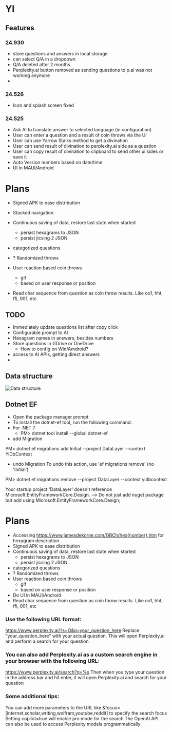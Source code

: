 # YI
## Features
### 24.930
- store questions and answers in local storage
- can select Q/A in a dropdown
- Q/A deleted after 2 months
- Perplexity.ai button removed as sending questions to p.ai was not working anymore
- 
### 24.526
  - Icon and splash screen fixed
### 24.525
  - Ask AI to translate answer to selected language (in configuration)
  - User can enter a question and a result of coin throws via the UI
  - User can use Yarrow Stalks method to get a divination
  - User can send result of divination to perplexity.ai side as a question
  - User can copy result of divination to clipboard to send other ui sides or save it
  - Auto Version numbers based on date/time
  - UI in MAUI/Android

# Plans
- Signed APK to ease distribution
- Stacked navigation
- Continuous saving of data, restore last state when started
  - persist hexagrams to JSON
  - persist jicsing 2 JSON
- categorized questions
- ? Randomized throws
- User reaction based coin throws
  - gif
  - based on user response or position

- Read char sequence from question as coin throw results. Like oo1, hht, ffi, 001, etc

## TODO
- Immediately update questions list after copy click
- Configurable prompt to AI
- Hexagram names in answers, besides numbers
- Store questions in GDrive or OneDrive
  - How to config on Win/Amdroid?
- access to AI APIs, getting direct answers
- 
## Data structure
![Data structure](
https://www.plantuml.com/plantuml/png/JOun2y8m48Nt-nMt5OGuEZX8nmuT5DJzQ8yOI2wGNAGY_dUDsDhr--xTUsrMIbg2X-ReIVGI_7Q80M3mb3DsF95D59w0w4JnIhuml6RhiiRqg39hScBnL3YhYxASd7dIbU-OHauV2z3qJXYDYKi9xl56TyOT7g3cS6FMJlxOO4zY2rc6-cMcyLi7lrcLB7c0bcKimRy1
)
## Dotnet EF

- Open the package manager prompt
- To install the dotnet-ef tool, run the following command:
- For .NET 7
  - PM> dotnet tool install --global dotnet-ef
- add Migration

PM> dotnet ef migrations add Initial --project DataLayer --context YiDbContext
- undo Migration
To undo this action, use 'ef migrations remove' (no 'Initial')

PM> dotnet ef migrations remove --project DataLayer --context yidbcontext

Your startup project 'DataLayer' doesn't reference Microsoft.EntityFrameworkCore.Design. 
--> Do not just add nuget package but add using Microsoft.EntityFrameworkCore.Design; 

# Plans
- Accessing https://www.jamesdekorne.com/GBCh/hex{number}.htm for hexagram description
- Signed APK to ease distribution
- Continuous saving of data, restore last state when started
  - persist hexagrams to JSON
  - persist jicsing 2 JSON
- categorized questions
- ? Randomized throws
- User reaction based coin throws
  - gif
  - based on user response or position
- Do UI in MAUI/Android
- Read char sequence from question as coin throw results. Like oo1, hht, ffi, 001, etc


### Use the following URL format:
https://www.perplexity.ai/?s=O&q=your_question_here
Replace "your_question_here" with your actual question. This will open Perplexity.ai and perform a search for your question

### You can also add Perplexity.ai as a custom search engine in your browser with the following URL:
https://www.perplexity.ai/search?q=%s
Then when you type your question in the address bar and hit enter, it will open Perplexity.ai and search for your question

### Some additional tips:
You can add more parameters to the URL like &focus=[internet,scholar,writing,wolfram,youtube,reddit] to specify the search focus
Setting copilot=true will enable pro mode for the search
The OpenAI API can also be used to access Perplexity models programmatically

